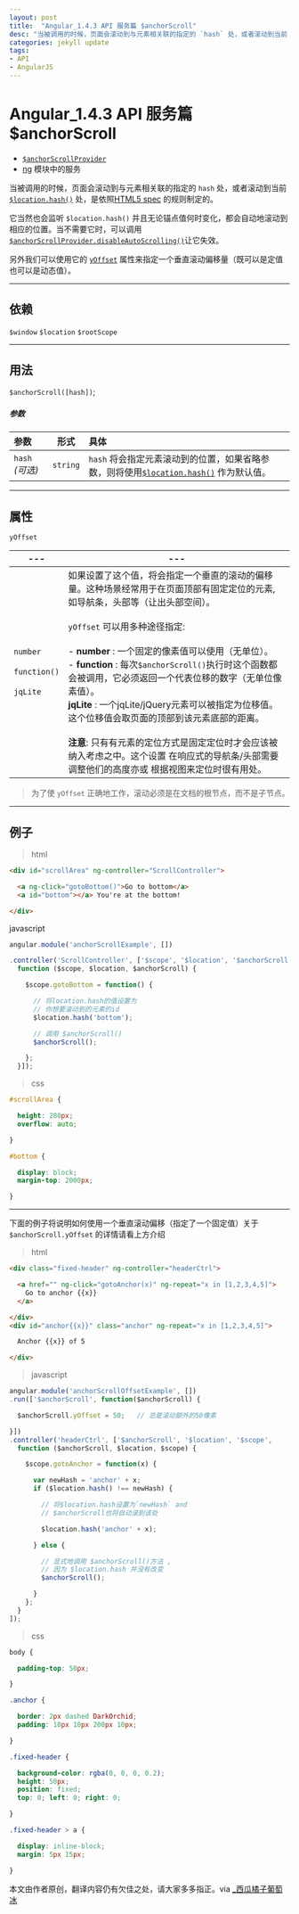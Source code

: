 ```yaml
---
layout: post
title:  "Angular_1.4.3 API 服务篇 $anchorScroll"
desc: "当被调用的时候，页面会滚动到与元素相关联的指定的 `hash` 处，或者滚动到当前 `$location.hash()` 处，它当然也会监听 `$location.hash()` 并且无论锚点值何时变化，都会自动地滚动到相应的位置。"
categories: jekyll update
tags:
- API
- AngularJS
---
```


# Angular_1.4.3 API 服务篇 $anchorScroll
- [`$anchorScrollProvider`](https://code.angularjs.org/1.4.3/docs/api/ng/provider/$anchorScrollProvider)
- [ng](https://code.angularjs.org/1.4.3/docs/api/ng) 模块中的服务

当被调用的时候，页面会滚动到与元素相关联的指定的 `hash` 处，或者滚动到当前 [`$location.hash()`](https://code.angularjs.org/1.4.3/docs/api/ng/service/$location#hash) 处，是依照[HTML5 spec](http://dev.w3.org/html5/spec/Overview.html#the-indicated-part-of-the-document) 的规则制定的。


它当然也会监听 `$location.hash()` 并且无论锚点值何时变化，都会自动地滚动到相应的位置。当不需要它时，可以调用[`$anchorScrollProvider.disableAutoScrolling()`](https://code.angularjs.org/1.4.3/docs/api/ng/provider/$anchorScrollProvider#disableAutoScrolling)让它失效。

另外我们可以使用它的 [`yOffset`](https://code.angularjs.org/1.4.3/docs/api/ng/service/$anchorScroll#yOffset) 属性来指定一个垂直滚动偏移量（既可以是定值也可以是动态值）。

---
## 依赖

`$window` `$location` `$rootScope`

---
## 用法

`$anchorScroll([hash])`;

##### *参数*

| 参数 | 形式 | 具体 |
|:-----|:----:|:-----|
|`hash` *(可选)*| `string`|`hash` 将会指定元素滚动到的位置，如果省略参数，则将使用[`$location.hash()`](https://code.angularjs.org/1.4.3/docs/api/ng/service/$location#hash) 作为默认值。


---
## 属性
`yOffset`

|---|---|
|---|---|
|`number`<br><br>`function()`<br><br>`jqLite`| 如果设置了这个值，将会指定一个垂直的滚动的偏移量。这种场景经常用于在页面顶部有固定定位的元素, 如导航条，头部等（让出头部空间）。<br><br> `yOffset` 可以用多种途径指定: <br><br> - **number** : 一个固定的像素值可以使用（无单位）。<br>- **function** : 每次`$anchorScroll()`执行时这个函数都会被调用，它必须返回一个代表位移的数字（无单位像素值）。<br>**jqLite** : 一个jqLite/jQuery元素可以被指定为位移值。这个位移值会取页面的顶部到该元素底部的距离。<br><br> **注意**: 只有有元素的定位方式是固定定位时才会应该被纳入考虑之中。这个设置 在响应式的导航条/头部需要调整他们的高度亦或 根据视图来定位时很有用处。

> 为了使 `yOffset` 正确地工作，滚动必须是在文档的根节点，而不是子节点。

---

## 例子

> html

``` html
<div id="scrollArea" ng-controller="ScrollController">

  <a ng-click="gotoBottom()">Go to bottom</a>
  <a id="bottom"></a> You're at the bottom!

</div>
```

javascript

``` javascript
angular.module('anchorScrollExample', [])

.controller('ScrollController', ['$scope', '$location', '$anchorScroll',
  function ($scope, $location, $anchorScroll) {

    $scope.gotoBottom = function() {

      // 将location.hash的值设置为
      // 你想要滚动到的元素的id
      $location.hash('bottom');

      // 调用 $anchorScroll()
      $anchorScroll();

    };
  }]);
```
> css

``` css
#scrollArea {

  height: 280px;
  overflow: auto;

}

#bottom {

  display: block;
  margin-top: 2000px;

}
```
---

下面的例子将说明如何使用一个垂直滚动偏移（指定了一个固定值）关于 `$anchorScroll.yOffset` 的详情请看上方介绍

> html

```html
<div class="fixed-header" ng-controller="headerCtrl">

  <a href="" ng-click="gotoAnchor(x)" ng-repeat="x in [1,2,3,4,5]">
    Go to anchor {{x}}
  </a>

</div>
<div id="anchor{{x}}" class="anchor" ng-repeat="x in [1,2,3,4,5]">

  Anchor {{x}} of 5

</div>
```

> javascript

``` javascript
angular.module('anchorScrollOffsetExample', [])
.run(['$anchorScroll', function($anchorScroll) {

  $anchorScroll.yOffset = 50;   // 总是滚动额外的50像素

}])
.controller('headerCtrl', ['$anchorScroll', '$location', '$scope',
  function ($anchorScroll, $location, $scope) {

    $scope.gotoAnchor = function(x) {

      var newHash = 'anchor' + x;
      if ($location.hash() !== newHash) {

        // 将$location.hash设置为`newHash` and
        // $anchorScroll也将自动滚到该处

        $location.hash('anchor' + x);

      } else {

        // 显式地调用 $anchorScroll()方法 ,
        // 因为 $location.hash 并没有改变
        $anchorScroll();

      }
    };
  }
]);
```

> css

``` css
body {

  padding-top: 50px;

}

.anchor {

  border: 2px dashed DarkOrchid;
  padding: 10px 10px 200px 10px;

}

.fixed-header {

  background-color: rgba(0, 0, 0, 0.2);
  height: 50px;
  position: fixed;
  top: 0; left: 0; right: 0;

}

.fixed-header > a {

  display: inline-block;
  margin: 5px 15px;

}
```



本文由作者原创，翻译内容仍有欠佳之处，请大家多多指正。via  [_西瓜橘子葡萄冰](http://weibo.com/1975910825/profile?rightmod=1&wvr=6&mod=personinfo)
